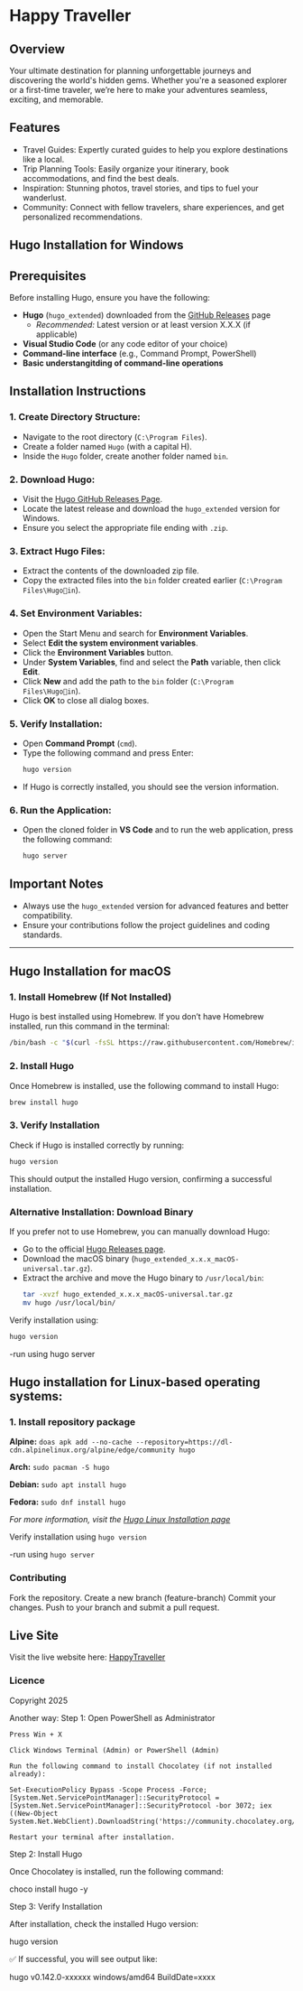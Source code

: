 
# Happy Traveller
 
## Overview
Your ultimate destination for planning unforgettable journeys and discovering the world's hidden gems. Whether you're a seasoned explorer or a first-time traveler, we’re here to make your adventures seamless, exciting, and memorable.

 
## Features
- Travel Guides: Expertly curated guides to help you explore destinations like a local.
- Trip Planning Tools: Easily organize your itinerary, book accommodations, and find the best deals.
- Inspiration: Stunning photos, travel stories, and tips to fuel your wanderlust.
- Community: Connect with fellow travelers, share experiences, and get personalized recommendations.

## Hugo Installation for Windows

## Prerequisites

Before installing Hugo, ensure you have the following:

- **Hugo** (`hugo_extended`) downloaded from the [GitHub Releases](https://github.com/gohugoio/hugo/releases) page  
  - *Recommended:* Latest version or at least version X.X.X (if applicable)  
- **Visual Studio Code** (or any code editor of your choice)  
- **Command-line interface** (e.g., Command Prompt, PowerShell)  
- **Basic understangitding of command-line operations**  

## Installation Instructions

### 1. Create Directory Structure:
- Navigate to the root directory (`C:\Program Files`).
- Create a folder named `Hugo` (with a capital H).
- Inside the `Hugo` folder, create another folder named `bin`.

### 2. Download Hugo:
- Visit the [Hugo GitHub Releases Page](https://github.com/gohugoio/hugo/releases).
- Locate the latest release and download the `hugo_extended` version for Windows.
- Ensure you select the appropriate file ending with `.zip`.

### 3. Extract Hugo Files:
- Extract the contents of the downloaded zip file.
- Copy the extracted files into the `bin` folder created earlier (`C:\Program Files\Hugoin`).

### 4. Set Environment Variables:
- Open the Start Menu and search for **Environment Variables**.
- Select **Edit the system environment variables**.
- Click the **Environment Variables** button.
- Under **System Variables**, find and select the **Path** variable, then click **Edit**.
- Click **New** and add the path to the `bin` folder (`C:\Program Files\Hugoin`).
- Click **OK** to close all dialog boxes.

### 5. Verify Installation:
- Open **Command Prompt** (`cmd`).
- Type the following command and press Enter:
  ```bash
  hugo version
  ```
- If Hugo is correctly installed, you should see the version information.

### 6. Run the Application:
- Open the cloned folder in **VS Code** and to run the web application, press the following command:
  ```bash
  hugo server
  ```

## Important Notes
- Always use the `hugo_extended` version for advanced features and better compatibility.
- Ensure your contributions follow the project guidelines and coding standards.

---

## Hugo Installation for macOS

### 1. Install Homebrew (If Not Installed)
Hugo is best installed using Homebrew. If you don’t have Homebrew installed, run this command in the terminal:
```bash
/bin/bash -c "$(curl -fsSL https://raw.githubusercontent.com/Homebrew/install/HEAD/install.sh)"
```

### 2. Install Hugo
Once Homebrew is installed, use the following command to install Hugo:
```bash
brew install hugo
```

### 3. Verify Installation
Check if Hugo is installed correctly by running:
```bash
hugo version
```
This should output the installed Hugo version, confirming a successful installation.

### Alternative Installation: Download Binary

If you prefer not to use Homebrew, you can manually download Hugo:

- Go to the official [Hugo Releases page](https://github.com/gohugoio/hugo/releases).
- Download the macOS binary (`hugo_extended_x.x.x_macOS-universal.tar.gz`).
- Extract the archive and move the Hugo binary to `/usr/local/bin`:
  ```bash
  tar -xvzf hugo_extended_x.x.x_macOS-universal.tar.gz
  mv hugo /usr/local/bin/
  ```

Verify installation using:
```bash
hugo version
```

-run using 
hugo server 

## Hugo installation for Linux-based operating systems:
### 1. Install repository package
**Alpine:** `doas apk add --no-cache --repository=https://dl-cdn.alpinelinux.org/alpine/edge/community hugo`

**Arch:** `sudo pacman -S hugo`

**Debian:** `sudo apt install hugo`

**Fedora:** `sudo dnf install hugo`

*For more information, visit the [Hugo Linux Installation page](https://gohugo.io/installation/linux/)*

Verify installation using `hugo version`

-run using `hugo server` 

### Contributing
Fork the repository.
Create a new branch (feature-branch)
Commit your changes.
Push to your branch and submit a pull request.
 
## Live Site
Visit the live website here: [HappyTraveller](https://happytraveller2.onrender.com/)

### Licence
Copyright 2025



Another way:
Step 1: Open PowerShell as Administrator

    Press Win + X

    Click Windows Terminal (Admin) or PowerShell (Admin)

    Run the following command to install Chocolatey (if not installed already):

    Set-ExecutionPolicy Bypass -Scope Process -Force; [System.Net.ServicePointManager]::SecurityProtocol = [System.Net.ServicePointManager]::SecurityProtocol -bor 3072; iex ((New-Object System.Net.WebClient).DownloadString('https://community.chocolatey.org/install.ps1'))

    Restart your terminal after installation.

Step 2: Install Hugo

Once Chocolatey is installed, run the following command:

choco install hugo -y

Step 3: Verify Installation

After installation, check the installed Hugo version:

hugo version

✅ If successful, you will see output like:

hugo v0.142.0-xxxxxx windows/amd64 BuildDate=xxxx
